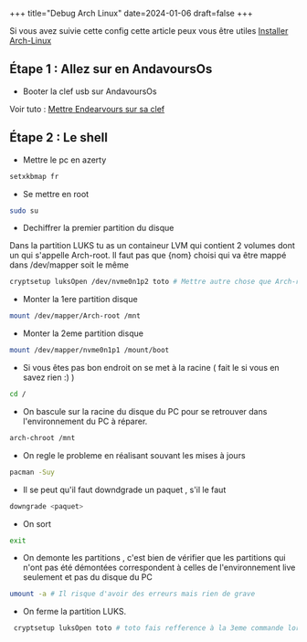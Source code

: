 +++
title="Debug Arch Linux"
date=2024-01-06
draft=false
+++

Si vous avez suivie cette config cette article peux vous être utiles [Installer Arch-Linux](/tutoriels/installation-archlinux/)

## Étape 1 : Allez sur en AndavoursOs

- Booter la clef usb sur AndavoursOs

Voir tuto : [Mettre Endearvours sur sa clef](/tutoriels/endearvours/) 

## Étape 2 : Le shell

- Mettre le pc en azerty

```sh
setxkbmap fr
```

- Se mettre en root

```sh
sudo su
```

- Dechiffrer la premier partition du disque

Dans la partition LUKS tu as un containeur LVM qui contient 2 volumes dont un qui s'appelle Arch-root. Il faut pas que {nom} choisi qui va être mappé dans /dev/mapper soit le même

```sh
cryptsetup luksOpen /dev/nvme0n1p2 toto # Mettre autre chose que Arch-root
```

- Monter la 1ere partition disque 

```sh
mount /dev/mapper/Arch-root /mnt
```

- Monter la 2eme partition disque 

```sh
mount /dev/mapper/nvme0n1p1 /mount/boot
```

- Si vous êtes pas bon endroit on se met à la racine ( fait le si vous en savez rien :) )

```sh
cd /
```

- On bascule sur la racine du disque du PC pour se retrouver dans l'environnement du PC à réparer.

```sh
arch-chroot /mnt
```

- On regle le probleme en réalisant souvant les mises à jours 

```sh
pacman -Suy
```

- Il se peut qu'il faut downdgrade un paquet , s'il le faut

```sh
downgrade <paquet>
```

- On sort 

```sh
exit
```
- On demonte les partitions , c'est bien de vérifier que les partitions qui n'ont pas été démontées correspondent à celles de l'environnement live seulement et pas du disque du PC

```sh
umount -a # Il risque d'avoir des erreurs mais rien de grave
```

- On ferme la partition LUKS.

```sh
 cryptsetup luksOpen toto # toto fais refference à la 3eme commande lorsqu'on dechiffrer le disque
```







